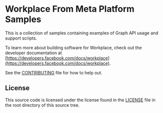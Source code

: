 # Workplace From Meta Platform Samples

This is a collection of samples containing examples of Graph API usage and support scripts.

To learn more about building software for Workplace, check out the developer documentation at [https://developers.facebook.com/docs/workplace](https://developers.facebook.com/docs/workplace).

See the [CONTRIBUTING](CONTRIBUTING.md) file for how to help out.

## License
This source code is licensed under the license found in the [LICENSE](LICENCE) file in the root directory of this source tree.